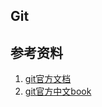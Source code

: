 ## Git
## 参考资料
1. [git官方文档](https://git-scm.com/docs)
1. [git官方中文book](https://git-scm.com/book/zh/v2)